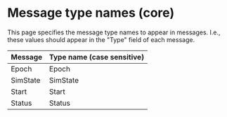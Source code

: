 # Message type names (core)

This page specifies the message type names to appear in messages. I.e., these values should appear in the "Type" field of each message.

| Message | Type name (case sensitive) |
|-|-|
| Epoch | Epoch |
| SimState | SimState |
| Start | Start |
| Status | Status |
